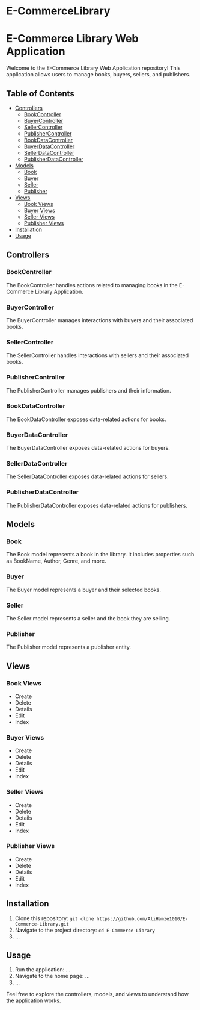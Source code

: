 # E-CommerceLibrary
# E-Commerce Library Web Application

Welcome to the E-Commerce Library Web Application repository! This application allows users to manage books, buyers, sellers, and publishers.

## Table of Contents

- [Controllers](#controllers)
  - [BookController](#bookcontroller)
  - [BuyerController](#buyercontroller)
  - [SellerController](#sellercontroller)
  - [PublisherController](#publishercontroller)
  - [BookDataController](#bookdatacontroller)
  - [BuyerDataController](#buyerdatacontroller)
  - [SellerDataController](#sellerdatacontroller)
  - [PublisherDataController](#publisherdatacontroller)
- [Models](#models)
  - [Book](#book)
  - [Buyer](#buyer)
  - [Seller](#seller)
  - [Publisher](#publisher)
- [Views](#views)
  - [Book Views](#book-views)
  - [Buyer Views](#buyer-views)
  - [Seller Views](#seller-views)
  - [Publisher Views](#publisher-views)
- [Installation](#installation)
- [Usage](#usage)

## Controllers

### BookController

The BookController handles actions related to managing books in the E-Commerce Library Application.

### BuyerController

The BuyerController manages interactions with buyers and their associated books.

### SellerController

The SellerController handles interactions with sellers and their associated books.

### PublisherController

The PublisherController manages publishers and their information.

### BookDataController

The BookDataController exposes data-related actions for books.

### BuyerDataController

The BuyerDataController exposes data-related actions for buyers.

### SellerDataController

The SellerDataController exposes data-related actions for sellers.

### PublisherDataController

The PublisherDataController exposes data-related actions for publishers.

## Models

### Book

The Book model represents a book in the library. It includes properties such as BookName, Author, Genre, and more.

### Buyer

The Buyer model represents a buyer and their selected books.

### Seller

The Seller model represents a seller and the book they are selling.

### Publisher

The Publisher model represents a publisher entity.

## Views

### Book Views

- Create
- Delete
- Details
- Edit
- Index

### Buyer Views

- Create
- Delete
- Details
- Edit
- Index

### Seller Views

- Create
- Delete
- Details
- Edit
- Index

### Publisher Views

- Create
- Delete
- Details
- Edit
- Index

## Installation

1. Clone this repository: `git clone https://github.com/AliHamze1010/E-Commerce-Library.git`
2. Navigate to the project directory: `cd E-Commerce-Library`
3. ...

## Usage

1. Run the application: ...
2. Navigate to the home page: ...
3. ...

Feel free to explore the controllers, models, and views to understand how the application works.


